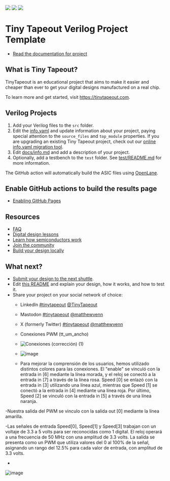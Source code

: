 ![](../../workflows/gds/badge.svg) ![](../../workflows/docs/badge.svg) ![](../../workflows/test/badge.svg)

# Tiny Tapeout Verilog Project Template

- [Read the documentation for project](docs/info.md)

## What is Tiny Tapeout?

TinyTapeout is an educational project that aims to make it easier and cheaper than ever to get your digital designs manufactured on a real chip.

To learn more and get started, visit https://tinytapeout.com.

## Verilog Projects

1. Add your Verilog files to the `src` folder.
2. Edit the [info.yaml](info.yaml) and update information about your project, paying special attention to the `source_files` and `top_module` properties. If you are upgrading an existing Tiny Tapeout project, check out our [online info.yaml migration tool](https://tinytapeout.github.io/tt-yaml-upgrade-tool/).
3. Edit [docs/info.md](docs/info.md) and add a description of your project.
4. Optionally, add a testbench to the `test` folder. See [test/README.md](test/README.md) for more information.

The GitHub action will automatically build the ASIC files using [OpenLane](https://www.zerotoasiccourse.com/terminology/openlane/).

## Enable GitHub actions to build the results page

- [Enabling GitHub Pages](https://tinytapeout.com/faq/#my-github-action-is-failing-on-the-pages-part)

## Resources

- [FAQ](https://tinytapeout.com/faq/)
- [Digital design lessons](https://tinytapeout.com/digital_design/)
- [Learn how semiconductors work](https://tinytapeout.com/siliwiz/)
- [Join the community](https://tinytapeout.com/discord)
- [Build your design locally](https://docs.google.com/document/d/1aUUZ1jthRpg4QURIIyzlOaPWlmQzr-jBn3wZipVUPt4)

## What next?

- [Submit your design to the next shuttle](https://app.tinytapeout.com/).
- Edit [this README](README.md) and explain your design, how it works, and how to test it.
- Share your project on your social network of choice:
  - LinkedIn [#tinytapeout](https://www.linkedin.com/search/results/content/?keywords=%23tinytapeout) [@TinyTapeout](https://www.linkedin.com/company/100708654/)
  - Mastodon [#tinytapeout](https://chaos.social/tags/tinytapeout) [@matthewvenn](https://chaos.social/@matthewvenn)
  - X (formerly Twitter) [#tinytapeout](https://twitter.com/hashtag/tinytapeout) [@matthewvenn](https://twitter.com/matthewvenn)
 
  - Conexiones PWM (tt_um_ancho)
  - ![Conexiones (corrección) (1)](https://github.com/LuisVazpez12/PWM_configurable/assets/165457387/7f16a907-0566-474b-87da-9cf0701c7b7d)
  - ![image](https://github.com/LuisVazpez12/PWM_configurable/assets/165457387/35250f62-3d23-4ba9-b502-bfd3328a5676)
  - Para mejorar la comprensión de los usuarios, hemos utilizado distintos colores para las conexiones.
El "enable" se vinculó con la entrada in [6] mediante la línea morada, y el reloj se conectó a la
entrada in [7] a través de la línea rosa. Speed [0] se enlazó con la entrada in [3] utilizando una línea
azul, mientras que Speed [1] se conectó a la entrada in [4] mediante una línea roja. Por último,
Speed [2] se vinculó con la entrada in [5] a través de una línea naranja.

-Nuestra salida del PWM se vinculo con la salida out [0] mediante la línea amarilla.

-Las señales de entrada Speed[0], Speed[1] y Speed[3] trabajan con un voltaje de 3.3 a 5 volts para
ser reconocidas como 1 digital. El reloj operará a una frecuencia de 50 MHz con una amplitud de 3.3
volts. La salida se presenta como un PWM que utiliza valores del 0 al 100% de la señal, asignando
un rango del 12.5% para cada valor de entrada, con amplitud de 3.3 volts.

-
![image](https://github.com/LuisVazpez12/PWM_configurable/assets/165457387/043b143f-6c10-440e-b953-9ef519ae8156)



